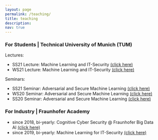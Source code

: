 ```yaml
---
layout: page
permalink: /teaching/
title: teaching
description: 
nav: true
---
```


### For Students | Technical University of Munich (TUM)
Lectures:
- SS21 Lecture: Machine Learning and IT-Security  <a href="https://www.sec.in.tum.de/i20/teaching/ss2022/ausgewaehlte-themen-aus-dem-bereich-it-sicherheit"> (click here) </a>
- WS21 Lecture: Machine Learning and IT-Security  <a href="https://www.sec.in.tum.de/i20/teaching/ausgewaehlte-themen-aus-dem-bereich-it-sicherheit"> (click here) </a>

Seminars:
- SS21 Seminar: Adversarial and Secure Machine Learning <a href="https://www.sec.in.tum.de/i20/teaching/ss2021/adversarial-and-secure-machine-learning-1"> (click here) <a/>
- WS20 Seminar: Adversarial and Secure Machine Learning <a href="https://www.sec.in.tum.de/i20/teaching/adversarial-and-secure-machine-learning"> (click here) <a/>
- SS20 Seminar: Adversarial and Secure Machine Learning <a href="https://www.sec.in.tum.de/i20/teaching/ss2020/adversarial-and-secure-machine-learning"> (click here) <a/>

### For Industry | Fraunhofer Academy
- since 2018, bi-yearly: Cognitive Cyber Security @ Fraunhofer Big Data AI <a href="https://www.bigdata-ai.fraunhofer.de/de/data-scientist/schulungssuche/cognitive-cyber-security.html"> (click here) </a>
- since 2019, bi-yearly: Machine Learning for IT-Security <a href="https://www.cybersicherheit.fraunhofer.de/de/kursangebote/softwareentwicklung-und-testing/maschinelles-lernen-fuer-mehr-sicherheit.html"> (click here) </a>
